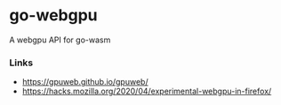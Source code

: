 # go-webgpu

A webgpu API for go-wasm

### Links

- https://gpuweb.github.io/gpuweb/
- https://hacks.mozilla.org/2020/04/experimental-webgpu-in-firefox/